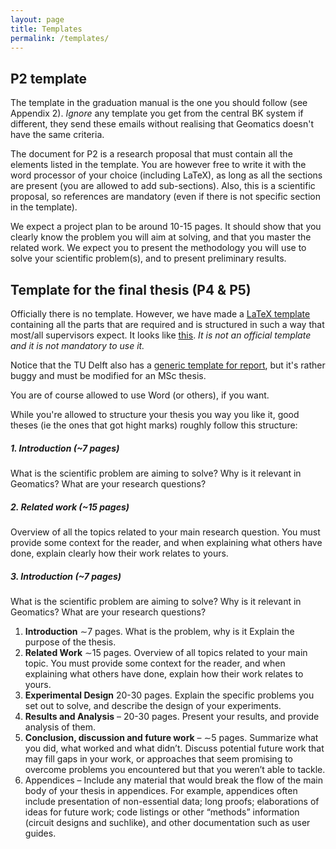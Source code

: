 ```yaml
---
layout: page
title: Templates 
permalink: /templates/
---
```



## P2 template

The template in the graduation manual is the one you should follow (see Appendix 2).
*Ignore* any template you get from the central BK system if different, they send these emails without realising that Geomatics doesn't have the same criteria.

The document for P2 is a research proposal that must contain all the elements listed in the template.
You are however free to write it with the word processor of your choice (including LaTeX), as long as all the sections are present (you are allowed to add sub-sections).
Also, this is a scientific proposal, so references are mandatory (even if there is not specific section in the template).

We expect a project plan to be around 10-15 pages.
It should show that you clearly know the problem you will aim at solving, and that you master the related work.
We expect you to present the methodology you will use to solve your scientific problem(s), and to present preliminary results.
<!-- You should however have a crystal-clear idea of what you will do, with what methodology, and the pitfalls that you will encounter. -->


## Template for the final thesis (P4 & P5)

Officially there is no template.
However, we have made a [LaTeX template](https://github.com/tudelftgeomatics/thesis_template) containing all the parts that are required and is structured in such a way that most/all supervisors expect.
It looks like [this](https://github.com/tudelftgeomatics/thesis_template/raw/master/thesis.pdf).
*It is not an official template and it is not mandatory to use it.*

Notice that the TU Delft also has a [generic template for report](https://intranet.tudelft.nl/fileadmin/Files/medewerkersportal/mc/huisstijl/Downloads/latex_newreport.zip), but it's rather buggy and must be modified for an MSc thesis.

You are of course allowed to use Word (or others), if you want.

<!-- http://web.stanford.edu/~pmcmahon/ThesisWritingTips.pdf -->
While you're allowed to structure your thesis you way you like it, good theses (ie the ones that got hight marks) roughly follow this structure:

##### 1. Introduction (~7 pages)

What is the scientific problem are aiming to solve? Why is it relevant in Geomatics? What are your research questions?

##### 2. Related work (~15 pages)

Overview of all the topics related to your main research question. 
You must provide some context for the reader, and when explaining what others have done, explain clearly how their work relates to yours.

##### 3. Introduction (~7 pages)

What is the scientific problem are aiming to solve? Why is it relevant in Geomatics? What are your research questions?

  1. __Introduction__ ∼7 pages. What is the problem, why is it Explain the purpose of the thesis. 
  2. __Related Work__ ∼15 pages. Overview of all topics related to your main topic. You must provide some context for the reader, and when explaining what others have done, explain how their work relates to yours.
  3. __Experimental Design__ 20-30 pages. Explain the specific problems you set out to solve, and describe the design of your experiments.
  4. __Results and Analysis__ – 20-30 pages. Present your results, and provide analysis of them.
  5. __Conclusion, discussion and future work__ – ∼5 pages. Summarize what you did, what worked and what didn’t. Discuss potential future work that may fill gaps in your work, or approaches that seem promising to overcome problems you encountered but that you weren’t able to tackle.
  6.  Appendices – Include any material that would break the flow of the main body of your thesis in appendices. For example, appendices often include presentation of non-essential data; long proofs; elaborations of ideas for future work; code listings or other “methods” information (circuit designs and suchlike), and other documentation such as user guides.
